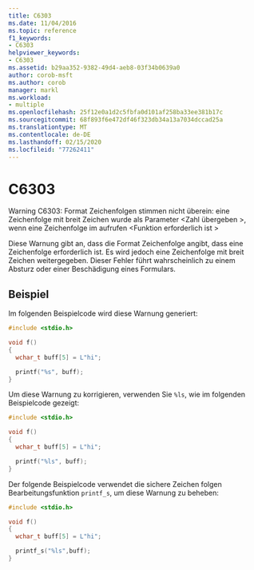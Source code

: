 ```yaml
---
title: C6303
ms.date: 11/04/2016
ms.topic: reference
f1_keywords:
- C6303
helpviewer_keywords:
- C6303
ms.assetid: b29aa352-9382-49d4-aeb8-03f34b0639a0
author: corob-msft
ms.author: corob
manager: markl
ms.workload:
- multiple
ms.openlocfilehash: 25f12e0a1d2c5fbfa0d101af258ba33ee381b17c
ms.sourcegitcommit: 68f893f6e472df46f323db34a13a7034dccad25a
ms.translationtype: MT
ms.contentlocale: de-DE
ms.lasthandoff: 02/15/2020
ms.locfileid: "77262411"
---
```

# <a name="c6303"></a>C6303
Warning C6303: Format Zeichenfolgen stimmen nicht überein: eine Zeichenfolge mit breit Zeichen wurde als Parameter \<Zahl übergeben >, wenn eine Zeichenfolge im aufrufen \<Funktion erforderlich ist >

 Diese Warnung gibt an, dass die Format Zeichenfolge angibt, dass eine Zeichenfolge erforderlich ist. Es wird jedoch eine Zeichenfolge mit breit Zeichen weitergegeben. Dieser Fehler führt wahrscheinlich zu einem Absturz oder einer Beschädigung eines Formulars.

## <a name="example"></a>Beispiel
 Im folgenden Beispielcode wird diese Warnung generiert:

```cpp
#include <stdio.h>

void f()
{
  wchar_t buff[5] = L"hi";

  printf("%s", buff);
}
```

 Um diese Warnung zu korrigieren, verwenden Sie `%ls`, wie im folgenden Beispielcode gezeigt:

```cpp
#include <stdio.h>

void f()
{
  wchar_t buff[5] = L"hi";

  printf("%ls", buff);
}
```

 Der folgende Beispielcode verwendet die sichere Zeichen folgen Bearbeitungsfunktion `printf_s`, um diese Warnung zu beheben:

```cpp
#include <stdio.h>

void f()
{
  wchar_t buff[5] = L"hi";

  printf_s("%ls",buff);
}
```
